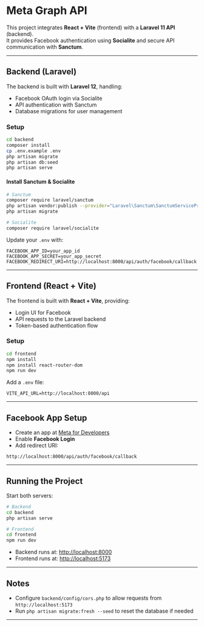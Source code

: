 # Meta Graph API

This project integrates **React + Vite** (frontend) with a **Laravel 11 API** (backend).  
It provides Facebook authentication using **Socialite** and secure API communication with **Sanctum**.  

---

## Backend (Laravel)

The backend is built with **Laravel 12**, handling:

- Facebook OAuth login via Socialite  
- API authentication with Sanctum  
- Database migrations for user management  

### Setup

```bash
cd backend
composer install
cp .env.example .env
php artisan migrate
php artisan db:seed
php artisan serve
```

#### Install Sanctum & Socialite

```bash
# Sanctum
composer require laravel/sanctum
php artisan vendor:publish --provider="Laravel\Sanctum\SanctumServiceProvider"
php artisan migrate

# Socialite
composer require laravel/socialite
```

Update your `.env` with:

```env
FACEBOOK_APP_ID=your_app_id
FACEBOOK_APP_SECRET=your_app_secret
FACEBOOK_REDIRECT_URI=http://localhost:8000/api/auth/facebook/callback
```

---

## Frontend (React + Vite)

The frontend is built with **React + Vite**, providing:

- Login UI for Facebook  
- API requests to the Laravel backend  
- Token-based authentication flow  

### Setup

```bash
cd frontend
npm install
npm install react-router-dom
npm run dev
```

Add a `.env` file:

```env
VITE_API_URL=http://localhost:8000/api
```

---

## Facebook App Setup

- Create an app at [Meta for Developers](https://developers.facebook.com/apps/)  
- Enable **Facebook Login**  
- Add redirect URI:

```
http://localhost:8000/api/auth/facebook/callback
```

---

## Running the Project

Start both servers:

```bash
# Backend
cd backend
php artisan serve

# Frontend
cd frontend
npm run dev
```

- Backend runs at: [http://localhost:8000](http://localhost:8000)  
- Frontend runs at: [http://localhost:5173](http://localhost:5173)  

---

## Notes

- Configure `backend/config/cors.php` to allow requests from `http://localhost:5173`  
- Run `php artisan migrate:fresh --seed` to reset the database if needed  

---
